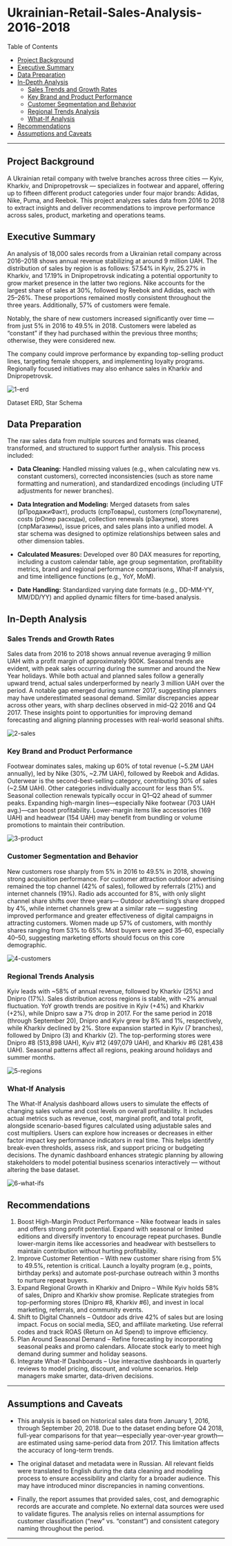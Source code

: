 # Ukrainian-Retail-Sales-Analysis-2016-2018


Table of Contents

- [Project Background](#project-background)
- [Executive Summary](#executive-summary)
- [Data Preparation](#data-preparation)
- [In-Depth Analysis](#in-depth-analysis)
    - [Sales Trends and Growth Rates](#sales-trends-and-growth-rates)
    - [Key Brand and Product Performance](#key-brand-and-product-performance)
    - [Customer Segmentation and Behavior](#customer-segmentation-and-behavior)
    - [Regional Trends Analysis](#regional-trends-analysis)
    - [What-If Analysis](#what-if-analysis)
- [Recommendations](#recommendations)
- [Assumptions and Caveats](#assumptions-and-caveats)

***

## Project Background

A Ukrainian retail company with twelve branches across three cities — Kyiv, Kharkiv, and Dnipropetrovsk — specializes in footwear and apparel, offering up to fifteen different product categories under four major brands: Adidas, Nike, Puma, and Reebok. This project analyzes sales data from 2016 to 2018 to extract insights and deliver recommendations to improve performance across sales, product, marketing and operations teams.

## Executive Summary

An analysis of 18,000 sales records from a Ukrainian retail company across 2016–2018 shows annual revenue stabilizing at around 9 million UAH. The distribution of sales by region is as follows: 57.54% in Kyiv, 25.27% in Kharkiv, and 17.19% in Dnipropetrovsk indicating a potential opportunity to grow market presence in the latter two regions. Nike accounts for the largest share of sales at 30%, followed by Reebok and Adidas, each with 25–26%. These proportions remained mostly consistent throughout the three years. Additionally, 57% of customers were female.

Notably, the share of new customers increased significantly over time — from just 5% in 2016 to 49.5% in 2018. Customers were labeled as “constant” if they had purchased within the previous three months; otherwise, they were considered new.

The company could improve performance by expanding top-selling product lines, targeting female shoppers, and implementing loyalty programs. Regionally focused initiatives may also enhance sales in Kharkiv and Dnipropetrovsk.


![1-erd](images/1-erd.png)

Dataset ERD, Star Schema

## Data Preparation

The raw sales data from multiple sources and formats was cleaned, transformed, and structured to support further analysis. This process included:

- **Data Cleaning:** Handled missing values (e.g., when calculating new vs. constant customers), corrected inconsistencies (such as store name formatting and numeration), and standardized encodings (including UTF adjustments for newer branches).

- **Data Integration and Modeling:** Merged datasets from sales (рПродажиФакт), products (спрТовары), customers (спрПокупатели), costs (рОпер расходы), collection renewals (рЗакупки), stores (спрМагазины), issue prices, and sales plans into a unified model. A star schema was designed to optimize relationships between sales and other dimension tables.

- **Calculated Measures:** Developed over 80 DAX measures for reporting, including a custom calendar table, age group segmentation, profitability metrics, brand and regional performance comparisons, What-If analysis, and time intelligence functions (e.g., YoY, MoM).

- **Date Handling:** Standardized varying date formats (e.g., DD-MM-YY, MM/DD/YY) and applied dynamic filters for time-based analysis.


## In-Depth Analysis

### Sales Trends and Growth Rates

Sales data from 2016 to 2018 shows annual revenue averaging 9 million UAH with a profit margin of approximately 900K. Seasonal trends are evident, with peak sales occurring during the summer and around the New Year holidays. While both actual and planned sales follow a generally upward trend, actual sales underperformed by nearly 3 million UAH over the period. A notable gap emerged during summer 2017, suggesting planners may have underestimated seasonal demand. Similar discrepancies appear across other years, with sharp declines observed in mid-Q2 2016 and Q4 2017. These insights point to opportunities for improving demand forecasting and aligning planning processes with real-world seasonal shifts.

![2-sales](images/2-sales.png)


### Key Brand and Product Performance

Footwear dominates sales, making up 60% of total revenue (~5.2M UAH annually), led by Nike (30%, ~2.7M UAH), followed by Reebok and Adidas. Outerwear is the second-best-selling category, contributing 30% of sales (~2.5M UAH). Other categories individually account for less than 5%. Seasonal collection renewals typically occur in Q1–Q2 ahead of summer peaks. Expanding high-margin lines—especially Nike footwear (703 UAH avg.)—can boost profitability. Lower-margin items like accessories (169 UAH) and headwear (154 UAH) may benefit from bundling or volume promotions to maintain their contribution.

![3-product](images/3-product.png)

### Customer Segmentation and Behavior 

New customers rose sharply from 5% in 2016 to 49.5% in 2018, showing strong acquisition performance. For customer attraction outdoor advertising remained the top channel (42% of sales), followed by referrals (21%) and internet channels (19%). Radio ads accounted for 8%, with only slight channel share shifts over three years— Outdoor advertising’s share dropped by 4%, while internet channels grew at a similar rate — suggesting improved performance and greater effectiveness of digital campaigns in attracting customers. Women made up 57% of customers, with monthly shares ranging from 53% to 65%. Most buyers were aged 35–60, especially 40–50, suggesting marketing efforts should focus on this core demographic.

![4-customers](images/4-customers.png)



### Regional Trends Analysis

Kyiv leads with ~58% of annual revenue, followed by Kharkiv (25%) and Dnipro (17%). Sales distribution across regions is stable, with ~2% annual fluctuation. YoY growth trends are positive in Kyiv (+4%) and Kharkiv (+2%), while Dnipro saw a 7% drop in 2017. For the same period in 2018 (through September 20), Dnipro and Kyiv grew by 8% and 1%, respectively, while Kharkiv declined by 2%. Store expansion started in Kyiv (7 branches), followed by Dnipro (3) and Kharkiv (2). The top-performing stores were Dnipro #8 (513,898 UAH), Kyiv #12 (497,079 UAH), and Kharkiv #6 (281,438 UAH). Seasonal patterns affect all regions, peaking around holidays and summer months.

![5-regions](images/5-regions.png)


### What-If Analysis 

The What-If Analysis dashboard allows users to simulate the effects of changing sales volume and cost levels on overall profitability. It includes actual metrics such as revenue, cost, marginal profit, and total profit, alongside scenario-based figures calculated using adjustable sales and cost multipliers.
Users can explore how increases or decreases in either factor impact key performance indicators in real time. This helps identify break-even thresholds, assess risk, and support pricing or budgeting decisions.
The dynamic dashboard enhances strategic planning by allowing stakeholders to model potential business scenarios interactively — without altering the base dataset. 

![6-what-ifs](images/6-what-ifs.png)



## Recommendations

1. Boost High-Margin Product Performance – Nike footwear leads in sales and offers strong profit potential. Expand with seasonal or limited editions and diversify inventory to encourage repeat purchases. Bundle lower-margin items like accessories and headwear with bestsellers to maintain contribution without hurting profitability.
2. Improve Customer Retention – With new customer share rising from 5% to 49.5%, retention is critical. Launch a loyalty program (e.g., points, birthday perks) and automate post-purchase outreach within 3 months to nurture repeat buyers.
3. Expand Regional Growth in Kharkiv and Dnipro – While Kyiv holds 58% of sales, Dnipro and Kharkiv show promise. Replicate strategies from top-performing stores (Dnipro #8, Kharkiv #6), and invest in local marketing, referrals, and community events.
4. Shift to Digital Channels – Outdoor ads drive 42% of sales but are losing impact. Focus on social media, SEO, and affiliate marketing. Use referral codes and track ROAS (Return on Ad Spend) to improve efficiency.
5. Plan Around Seasonal Demand – Refine forecasting by incorporating seasonal peaks and promo calendars. Allocate stock early to meet high demand during summer and holiday seasons.
6. Integrate What-If Dashboards – Use interactive dashboards in quarterly reviews to model pricing, discount, and volume scenarios. Help managers make smarter, data-driven decisions.


***

## Assumptions and Caveats


- This analysis is based on historical sales data from January 1, 2016, through September 20, 2018. Due to the dataset ending before Q4 2018, full-year comparisons for that year—especially year-over-year growth—are estimated using same-period data from 2017. This limitation affects the accuracy of long-term trends.

- The original dataset and metadata were in Russian. All relevant fields were translated to English during the data cleaning and modeling process to ensure accessibility and clarity for a broader audience. This may have introduced minor discrepancies in naming conventions.

- Finally, the report assumes that provided sales, cost, and demographic records are accurate and complete. No external data sources were used to validate figures. The analysis relies on internal assumptions for customer classification (“new” vs. “constant”) and consistent category naming throughout the period.


***

